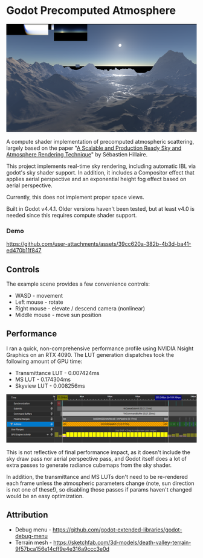 # Godot Precomputed Atmosphere

![Screenshot](screenshot.png)

A compute shader implementation of precomputed atmospheric scattering, largely
based on the paper
"[A Scalable and Production Ready Sky and Atmosphere Rendering Technique](https://sebh.github.io/publications/egsr2020.pdf)"
by Sébastien Hillaire.

This project implements real-time sky rendering, including automatic IBL via
godot's sky shader support. In addition, it includes a Compositor effect that
applies aerial perspective and an exponential height fog effect based on aerial
perspective.

Currently, this does not implement proper space views.

Built in Godot v4.4.1. Older versions haven't been tested, but at least v4.0 is
needed since this requires compute shader support.

### Demo

https://github.com/user-attachments/assets/39cc620a-382b-4b3d-ba41-ed470b11f847

## Controls

The example scene provides a few convenience controls:

- WASD - movement
- Left mouse - rotate
- Right mouse - elevate / descend camera (nonlinear)
- Middle mouse - move sun position

## Performance

I ran a quick, non-comprehensive performance profile using NVIDIA Nsight
Graphics on an RTX 4090. The LUT generation dispatches took the following amount
of GPU time:

- Transmittance LUT - 0.007424ms
- MS LUT - 0.174304ms
- Skyview LUT - 0.008256ms

![GPU profile](profile.png)

This is not reflective of final performance impact, as it doesn't include the
sky draw pass nor aerial perspective pass, and Godot itself does a lot of extra
passes to generate radiance cubemaps from the sky shader.

In addition, the transmittance and MS LUTs don't need to be re-rendered each
frame unless the atmospheric parameters change (note, sun direction is not one
of these!), so disabling those passes if params haven't changed would be an easy
optimization.

## Attribution

- Debug menu - https://github.com/godot-extended-libraries/godot-debug-menu
- Terrain mesh -
  https://sketchfab.com/3d-models/death-valley-terrain-9f57bca156e14cff9e4e316a9ccc3e0d

